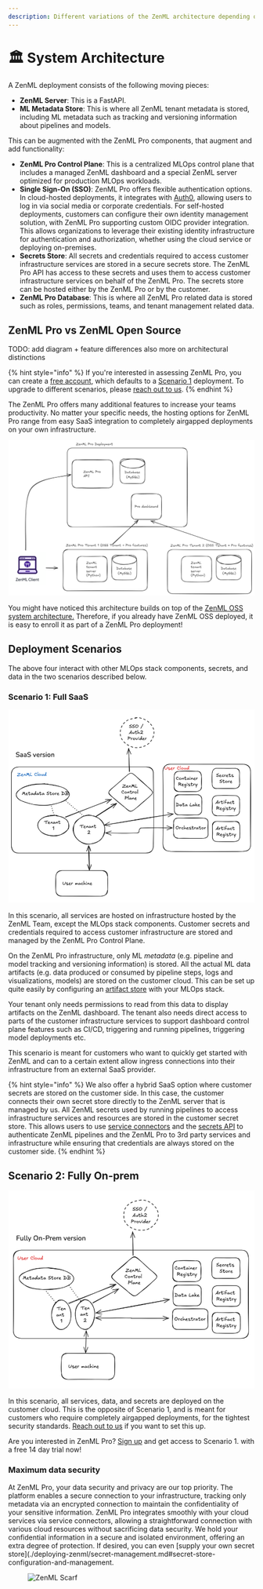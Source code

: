 ```yaml
---
description: Different variations of the ZenML architecture depending on your needs.
---
```


# 🏛️ System Architecture

A ZenML deployment consists of the following moving pieces:

* **ZenML Server**: This is a FastAPI.
* **ML Metadata Store**: This is where all ZenML tenant metadata is stored, including
  ML metadata such as tracking and versioning information about pipelines and
  models.

This can be augmented with the ZenML Pro components, that augment and add functionality:

* **ZenML Pro Control Plane**: This is a centralized MLOps control plane that includes a
  managed ZenML dashboard and a special ZenML server optimized for production
  MLOps workloads.
* **Single Sign-On (SSO)**: ZenML Pro offers flexible authentication options.
  In cloud-hosted deployments, it integrates with [Auth0](https://auth0.com/),
  allowing users to log in via social media or corporate credentials.
  For self-hosted deployments, customers can configure their
  own identity management solution, with ZenML Pro supporting
  custom OIDC provider integration. This allows organizations to
  leverage their existing identity infrastructure for authentication
  and authorization, whether using the cloud service or deploying on-premises.
* **Secrets Store**: All secrets and credentials required to access customer
  infrastructure services are stored in a secure secrets store. The ZenML Pro
  API has access to these secrets and uses them to access customer
  infrastructure services on behalf of the ZenML Pro. The secrets store can be
  hosted either by the ZenML Pro or by the customer.
* **ZenML Pro Database**: This is where all ZenML Pro related data is stored such
as roles, permissions, teams, and tenant management related data.

## ZenML Pro vs ZenML Open Source

TODO: add diagram + feature differences
also more on architectural distinctions




{% hint style="info" %}
If you're interested in assessing ZenML Pro, you can create
a [free account](https://cloud.zenml.io/?utm\_source=docs\&utm\_medium=referral\_link\&utm\_campaign=cloud\_promotion\&utm\_content=signup\_link),
which defaults to a [Scenario 1](./#scenario-1-full-saas) deployment. To upgrade
to different scenarios, please [reach out to us](mailto:cloud@zenml.io).
{% endhint %}

The ZenML Pro offers many additional features to increase your teams
productivity. No matter your specific needs, the hosting options for ZenML Pro
range from easy SaaS integration to completely airgapped deployments on your own
infrastructure.



![ZenML Pro deployment architecture](../.gitbook/assets/pro_deployment_simple.png)

You might have noticed this architecture builds on top of the
[ZenML OSS system architecture.](./deploying-zenml/README.md)
Therefore, if you already have ZenML OSS deployed, it is easy to enroll it as part of a 
ZenML Pro deployment!

## Deployment Scenarios

The above four interact with other MLOps stack components, secrets, and data in
the two scenarios described below.

### Scenario 1: Full SaaS

![Scenario 1: Full SaaS deployment](../.gitbook/assets/cloud_architecture_scenario_1.png)


In this scenario, all services are hosted on infrastructure hosted by the ZenML Team,
except the MLOps stack components.
Customer secrets and credentials required to access customer infrastructure are
stored and managed by the ZenML Pro Control Plane.

On the ZenML Pro infrastructure, only ML _metadata_ (e.g. pipeline and
model tracking and versioning information) is stored. All the actual ML data
artifacts (e.g. data produced or consumed by pipeline steps, logs and
visualizations, models) are stored on the customer cloud. This can be set up
quite easily by configuring
an [artifact store](../component-guide/artifact-stores/artifact-stores.md)
with your MLOps stack.

Your tenant only needs permissions to read from this data to display artifacts
on the ZenML dashboard. The tenant also needs direct access to parts of the
customer infrastructure services to support dashboard control plane features
such as CI/CD, triggering and running pipelines, triggering model deployments
etc.

This scenario is meant for customers who want to quickly get started with ZenML
and can to a certain extent allow ingress connections into their infrastructure
from an external SaaS provider.

{% hint style="info" %}
We also offer a hybrid SaaS option where customer secrets are stored on the
customer side. In this case, the customer connects their own
secret store directly to the ZenML server that is managed by us. All ZenML
secrets used by running pipelines to access infrastructure services and
resources are stored in the customer secret store. This allows users to
use [service connectors](../how-to/auth-management/service-connectors-guide.md)
and the [secrets API](../how-to/interact-with-secrets.md) to authenticate
ZenML pipelines and the ZenML Pro to 3rd party services and infrastructure
while ensuring that credentials are always stored on the customer side.
{% endhint %}

## Scenario 2: Fully On-prem

![Scenario 2: Fully on-premises deployment](../.gitbook/assets/cloud_architecture_scenario_2.png)

In this scenario, all services, data, and secrets are deployed on the customer
cloud. This is the opposite of Scenario 1, and is meant for customers who
require completely airgapped deployments, for the tightest security standards. 
[Reach out to us](mailto:cloud@zenml.io) if you want to set this up.

Are you interested in ZenML Pro? [Sign up](https://cloud.zenml.io/?utm\_source=docs\&utm\_medium=referral\_link\&utm\_campaign=cloud\_promotion\&utm\_content=signup\_link)
and get access to Scenario 1. with a free 14 day trial now!



### Maximum data security

At ZenML Pro, your data security and privacy are our top priority. The
platform enables a secure connection to your infrastructure, tracking only
metadata via an encrypted connection to maintain the confidentiality of your
sensitive information. ZenML Pro integrates smoothly with your cloud services
via service connectors, allowing a straightforward connection with various cloud
resources without sacrificing data security. We hold your confidential
information in a secure and isolated environment, offering an extra degree of
protection. If desired, you can
even [supply your own secret store](./deploying-zenml/secret-management.md#secret-store-configuration-and-management.

<figure><img src="https://static.scarf.sh/a.png?x-pxid=f0b4f458-0a54-4fcd-aa95-d5ee424815bc" alt="ZenML Scarf"><figcaption></figcaption></figure>
